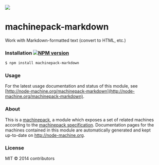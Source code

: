 ![](http://node-machine.org/images/machine-anthropomorph-for-white-bg.png)

# machinepack-markdown

Work with Markdown-formatted text (convert to HTML, etc.)

### Installation [![NPM version](https://badge.fury.io/js/machinepack-markdown.svg)](http://badge.fury.io/js/machinepack-markdown)

```sh
$ npm install machinepack-markdown
```

### Usage

For the latest usage documentation and status of this module, see [http://node-machine.org/machinepack-markdown](http://node-machine.org/machinepack-markdown).

### About

This is a [machinepack](http://node-machine.org/), a module which exposes a set of related machines according to the [machinepack specification](http://node-machine.org/spec/machinepack).
Documentation pages for the machines contained in this module are automatically generated and kept up-to-date on http://node-machine.org.

### License

MIT &copy; 2014 contributors
